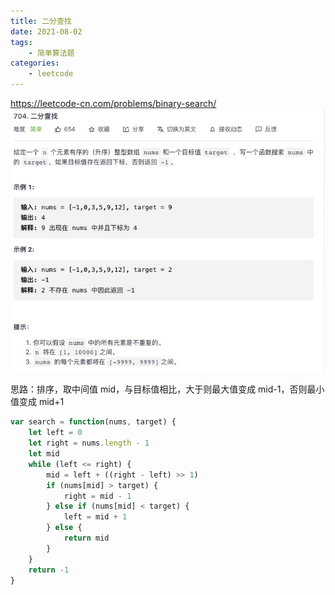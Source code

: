 ```yaml
---
title: 二分查找
date: 2021-08-02
tags:
    - 简单算法题
categories:
    - leetcode
---
```


<https://leetcode-cn.com/problems/binary-search/>
![二分查找](./img/704.jpg)

思路：排序，取中间值 mid，与目标值相比，大于则最大值变成 mid-1，否则最小值变成 mid+1

```js
var search = function(nums, target) {
	let left = 0
	let right = nums.length - 1
	let mid
	while (left <= right) {
		mid = left + ((right - left) >> 1)
		if (nums[mid] > target) {
			right = mid - 1
		} else if (nums[mid] < target) {
			left = mid + 1
		} else {
			return mid
		}
	}
	return -1
}
```
